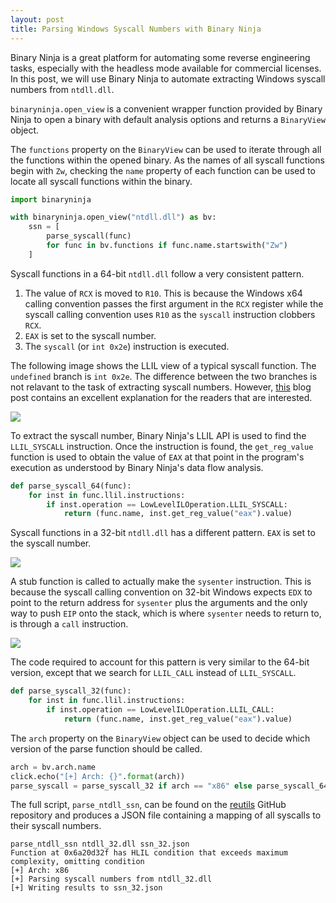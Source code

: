 ```yaml
---
layout: post
title: Parsing Windows Syscall Numbers with Binary Ninja
---
```


Binary Ninja is a great platform for automating some reverse engineering tasks,
especially with the headless mode available for commercial licenses. In this
post, we will use Binary Ninja to automate extracting Windows syscall numbers
from `ntdll.dll`.

`binaryninja.open_view` is a convenient wrapper function provided by Binary
Ninja to open a binary with default analysis options and returns a `BinaryView`
object.

The `functions` property on the `BinaryView` can be used to iterate through all
the functions within the opened binary. As the names of all syscall functions
begin with `Zw`, checking the `name` property of each function can be used to
locate all syscall functions within the binary.

```python
import binaryninja

with binaryninja.open_view("ntdll.dll") as bv:
    ssn = [
        parse_syscall(func)
        for func in bv.functions if func.name.startswith("Zw")
    ]
```

Syscall functions in a 64-bit `ntdll.dll` follow a very consistent pattern.

1. The value of `RCX` is moved to `R10`. This is because the Windows x64
calling convention passes the first argument in the `RCX` register while the
syscall calling convention uses `R10` as the `syscall` instruction clobbers
`RCX`.
2. `EAX` is set to the syscall number.
3. The `syscall` (or `int 0x2e`) instruction is executed.

The following image shows the LLIL view of a typical syscall function. The
`undefined` branch is `int 0x2e`. The difference between the two branches is
not relavant to the task of extracting syscall numbers. However,
[this](https://blog.amossys.fr/windows10_TH2_int2E_mystery.html) blog post
contains an excellent explanation for the readers that are interested.

<img src="../images/binaryninja-1633257968.png" class="center-image" >

To extract the syscall number, Binary Ninja's LLIL API is used to find the
`LLIL_SYSCALL` instruction. Once the instruction is found, the `get_reg_value`
function is used to obtain the value of `EAX` at that point in the program's
execution as understood by Binary Ninja's data flow analysis.

```python
def parse_syscall_64(func):
    for inst in func.llil.instructions:
        if inst.operation == LowLevelILOperation.LLIL_SYSCALL:
            return (func.name, inst.get_reg_value("eax").value)
```

Syscall functions in a 32-bit `ntdll.dll` has a different pattern. `EAX` is set
to the syscall number.

<img src="../images/binaryninja-1633260814.png" class="center-image" >


A stub function is called to actually make the `sysenter` instruction. This is
because the syscall calling convention on 32-bit Windows expects `EDX` to point
to the return address for `sysenter` plus the arguments and the only way to
push `EIP` onto the stack, which is where `sysenter` needs to return to, is
through a `call` instruction.

<img src="../images/binaryninja-1633260823.png" class="center-image" >

The code required to account for this pattern is very similar to the 64-bit
version, except that we search for `LLIL_CALL` instead of `LLIL_SYSCALL`.

```python
def parse_syscall_32(func):
    for inst in func.llil.instructions:
        if inst.operation == LowLevelILOperation.LLIL_CALL:
            return (func.name, inst.get_reg_value("eax").value)
```

The `arch` property on the `BinaryView` object can be used to decide which
version of the parse function should be called.

```python
arch = bv.arch.name
click.echo("[+] Arch: {}".format(arch))
parse_syscall = parse_syscall_32 if arch == "x86" else parse_syscall_64
```

The full script, `parse_ntdll_ssn`, can be found on the
[reutils](https://github.com/Ayrx/reutils/blob/master/bin/parse_ntdll_ssn)
GitHub repository and produces a JSON file containing a mapping of all
syscalls to their syscall numbers.

```
parse_ntdll_ssn ntdll_32.dll ssn_32.json
Function at 0x6a20d32f has HLIL condition that exceeds maximum complexity, omitting condition
[+] Arch: x86
[+] Parsing syscall numbers from ntdll_32.dll
[+] Writing results to ssn_32.json
```

